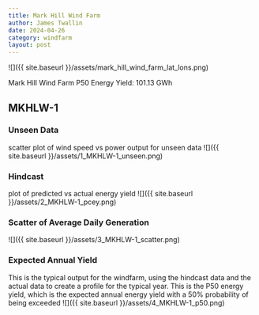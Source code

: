 ```yaml
---
title: Mark Hill Wind Farm
author: James Twallin
date: 2024-04-26
category: windfarm
layout: post
---
```

![]({{ site.baseurl }}/assets/mark_hill_wind_farm_lat_lons.png)

Mark Hill Wind Farm P50 Energy Yield: 101.13 GWh

MKHLW-1
-------------
### Unseen Data 
scatter plot of wind speed vs power output for unseen data
![]({{ site.baseurl }}/assets/1_MKHLW-1_unseen.png)
### Hindcast 
plot of predicted vs actual energy yield
![]({{ site.baseurl }}/assets/2_MKHLW-1_pcey.png)
### Scatter of Average Daily Generation 

![]({{ site.baseurl }}/assets/3_MKHLW-1_scatter.png)
### Expected Annual Yield 
This is the typical output for the windfarm, using the hindcast data and the actual data to create a profile for the typical year. This is the P50 energy yield, which is the expected annual energy yield with a 50% probability of being exceeded
![]({{ site.baseurl }}/assets/4_MKHLW-1_p50.png)

